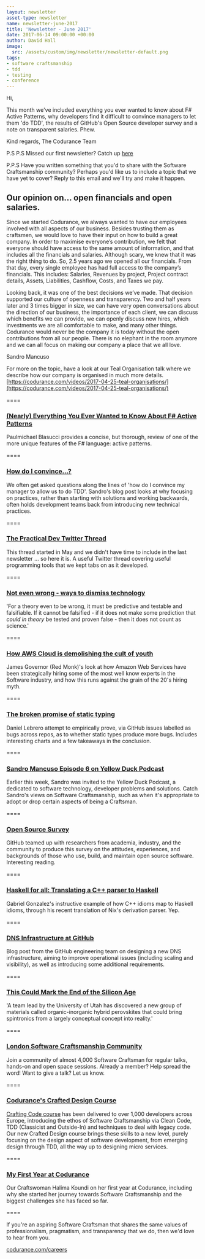 ```yaml
---
layout: newsletter
asset-type: newsletter
name: newsletter-june-2017
title: 'Newsletter - June 2017'
date: 2017-06-14 09:00:00 +00:00
author: David Hall
image:
  src: /assets/custom/img/newsletter/newsletter-default.png
tags:
- software craftsmanship
- tdd
- testing 
- conference
---
```


Hi,

This month we've included everything you ever wanted to know about F# Active Patterns, why developers find it difficult to convince managers to let them 'do TDD', the results of GitHub's Open Source developer survey and a note on transparent salaries. Phew.

Kind regards,
The Codurance Team

P.S P.S Missed our first newsletter? Catch up [here](https://codurance.com/newsletters/2017-05-17-newsletter/) 

P.P.S Have you written something that you'd to share with the Software Craftsmanship community? Perhaps you'd like us to include a topic that we have yet to cover? Reply to this email and we'll try and make it happen.


## Our opinion on... open financials and open salaries.

Since we started Codurance, we always wanted to have our employees involved with all aspects of our business. Besides trusting them as craftsmen, we would love to have their input on how to build a great company. In order to maximise everyone’s contribution, we felt that everyone should have access to the same amount of information, and that includes all the financials and salaries. Although scary, we knew that it was the right thing to do. So, 2.5 years ago we opened all our financials. From that day, every single employee has had full access to the company’s financials. This includes: Salaries, Revenues by project, Project contract details, Assets, Liabilities, Cashflow, Costs, and Taxes we pay.

Looking back, it was one of the best decisions we’ve made. That decision supported our culture of openness and transparency. Two and half years later and 3 times bigger in size, we can have very open conversations about the direction of our business, the importance of each client, we can discuss which benefits we can provide, we can openly discuss new hires, which investments we are all comfortable to make, and many other things. Codurance would never be the company it is today without the open contributions from all our people. There is no elephant in the room anymore and we can all focus on making our company a place that we all love.

Sandro Mancuso

For more on the topic, have a look at our Teal Organisation talk where we describe how our company is organised in much more details.
[https://codurance.com/videos/2017-04-25-teal-organisations/](https://codurance.com/videos/2017-04-25-teal-organisations/)

====

### [(Nearly) Everything You Ever Wanted to Know About F# Active Patterns](https://www.hakkalabs.co/articles/nearly-everything-you-ever-wanted-to-know-about-f-active-patterns)
Paulmichael Blasucci provides a concise, but thorough, review of one of the more unique features of the F# language: active patterns.

====

### [How do I convince...?](https://codurance.com/2017/06/13/how-do-I-convince/)
We often get asked questions along the lines of 'how do I convince my manager to allow us to do TDD'. Sandro's blog post looks at why focusing on practices, rather than starting with solutions and working backwards, often holds development teams back from introducing new technical practices.

====

### [The Practical Dev Twitter Thread](https://twitter.com/ThePracticalDev/status/864648587925483520?s=09)
This thread started in May and we didn't have time to include in the last newsletter ... so here it is. A useful Twitter thread covering useful programming tools that we kept tabs on as it developed.

====

### [Not even wrong - ways to dismiss technology](http://ben-evans.com/benedictevans/2017/5/24/not-even-wrong-ways-to-dismiss-technology)
'For a theory even to be wrong, it must be predictive and testable and falsifiable. If it cannot be falsified - if it does not make some prediction that _could in theory_ be tested and proven false - then it does not count as science.'


====

### [How AWS Cloud is demolishing the cult of youth](https://redmonk.com/jgovernor/2017/05/23/how-aws-cloud-is-demolishing-the-cult-of-youth)
James Governor (Red Monk)'s look at how Amazon Web Services have been strategically hiring some of the most well know experts in the Software industry, and how this runs against the grain of the 20's hiring myth.

====

### [The broken promise of static typing](http://labs.ig.com/static-typing-promise)
Daniel Lebrero attempt to empirically prove, via GitHub issues labelled as bugs across repos, as to whether static types produce more bugs. Includes interesting charts and a few takeaways in the conclusion.

====

### [Sandro Mancuso Episode 6 on Yellow Duck Podcast](https://soundcloud.com/theyellowduckpodcast/sandro-mancuso-episode-6)
Earlier this week, Sandro was invited to the Yellow Duck Podcast, a dedicated to software technology, developer problems and solutions. Catch Sandro's views on Software Craftsmanship, such as when it's appropriate to adopt or drop certain aspects of being a Craftsman.

====

### [Open Source Survey](http://opensourcesurvey.org/2017/)
GitHub teamed up with researchers from academia, industry, and the community to produce this survey on the attitudes, experiences, and backgrounds of those who use, build, and maintain open source software. Interesting reading.

====

### [Haskell for all: Translating a C++ parser to Haskell](http://www.haskellforall.com/2017/06/translating-c-parser-to-haskell.html)
Gabriel Gonzalez's instructive example of how C++ idioms map to Haskell idioms, through his recent translation of Nix's derivation parser. Yep.

====

### [DNS Infrastructure at GitHub](https://githubengineering.com/dns-infrastructure-at-github)
Blog post from the GitHub engineering team on designing a new DNS infrastructure, aiming to improve operational issues (including scaling and visibility), as well as introducing some additional requirements.

====

### [This Could Mark the End of the Silicon Age](https://futurism.com/could-mark-end-silicon-age/)
'A team lead by the University of Utah has discovered a new group of materials called organic-inorganic hybrid perovskites that could bring spintronics from a largely conceptual concept into reality.'

====

### [London Software Craftsmanship Community](https://www.meetup.com/london-software-craftsmanship/)
Join a community of almost 4,000 Software Craftsman for regular talks, hands-on and open space sessions. Already a member? Help spread the word! Want to give a talk? Let us know.

====

### [Codurance's Crafted Design Course](https://codurance.com/services/training/crafted-design/)
[Crafting Code course](https://codurance.com/services/training/crafting-code/) has been delivered to over 1,000 developers across Europe, introducing the ethos of Software Craftsmanship via Clean Code, TDD (Classicist and Outside-In) and techniques to deal with legacy code. Our new Crafted Design course brings these skills to a new level, purely focusing on the design aspect of software development, from emerging design through TDD, all the way up to designing micro services. 

====

### [My First Year at Codurance](https://codurance.com/2017/05/19/my-first-year-at-codurance/)
Our Craftswoman Halima Koundi on her first year at Codurance, including why she started her journey towards Software Craftsmanship and the biggest challenges she has faced so far.

====

If you're an aspiring Software Craftsman that shares the same values of professionalism, pragmatism, and transparency that we do, then we'd love to hear from you.

[codurance.com/careers](https://codurance.com/careers/)
